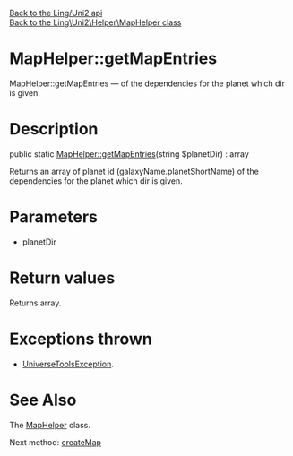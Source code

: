 [Back to the Ling/Uni2 api](https://github.com/lingtalfi/Uni2/blob/master/doc/api/Ling/Uni2.md)<br>
[Back to the Ling\Uni2\Helper\MapHelper class](https://github.com/lingtalfi/Uni2/blob/master/doc/api/Ling/Uni2/Helper/MapHelper.md)


MapHelper::getMapEntries
================



MapHelper::getMapEntries — of the dependencies for the planet which dir is given.




Description
================


public static [MapHelper::getMapEntries](https://github.com/lingtalfi/Uni2/blob/master/doc/api/Ling/Uni2/Helper/MapHelper/getMapEntries.md)(string $planetDir) : array




Returns an array of planet id (galaxyName.planetShortName)
of the dependencies for the planet which dir is given.




Parameters
================


- planetDir

    


Return values
================

Returns array.


Exceptions thrown
================

- [UniverseToolsException](https://github.com/lingtalfi/UniverseTools/blob/master/doc/api/Ling/UniverseTools/Exception/UniverseToolsException.md).&nbsp;







See Also
================

The [MapHelper](https://github.com/lingtalfi/Uni2/blob/master/doc/api/Ling/Uni2/Helper/MapHelper.md) class.

Next method: [createMap](https://github.com/lingtalfi/Uni2/blob/master/doc/api/Ling/Uni2/Helper/MapHelper/createMap.md)<br>

